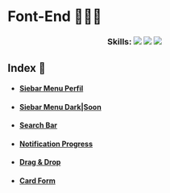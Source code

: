 
# Font-End 👨🏻‍💻

<h3 align="center"> Skills:   <img src="https://img.shields.io/badge/JavaScript-323330?style=for-the-badge&logo=javascript&logoColor=F7DF1E"/>  <img src="https://img.shields.io/badge/HTML5-E34F26?style=for-the-badge&logo=html5&logoColor=white"/>  <img src="https://img.shields.io/badge/CSS3-1572B6?style=for-the-badge&logo=css3&logoColor=whitehttps://img.shields.io/badge/CSS3-1572B6?style=for-the-badge&logo=css3&logoColor=white"/><h3>        

## Index 🚀  
<ul>
    <li><h4><a href="https://github.com/pedro-hnrq/Font-End/tree/main/Sidebar_Menu_P">Siebar Menu Perfil</a></h4></li>
    <li><h4><a href="https://github.com/pedro-hnrq/Font-End/tree/main/Sidebar_Menu_DW">Siebar Menu Dark|Soon</a></h4></li>
    <li><h4><a href="https://github.com/pedro-hnrq/Font-End/tree/main/Search%20Bar">Search Bar</a></h4></li>
    <li><h4><a href="https://github.com/pedro-hnrq/Font-End/tree/main/Notification%20Progress">Notification Progress</a></h4></li>
    <li><h4><a href="https://github.com/pedro-hnrq/Font-End/tree/main/Drag%20%26%20Drop">Drag & Drop</a></h4></li>
    <li><h4><a href="https://github.com/pedro-hnrq/Font-End/tree/main/Card%20form">Card Form</a></h4></li>
</ul> 


